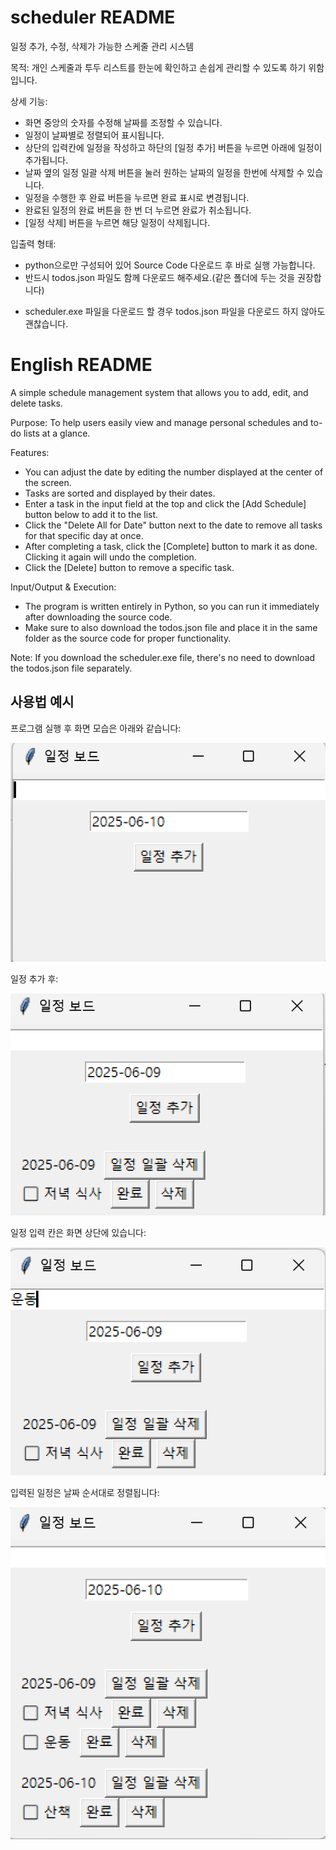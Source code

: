 # scheduler README
일정 추가, 수정, 삭제가 가능한 스케줄 관리 시스템

목적: 
개인 스케줄과 투두 리스트를 한눈에 확인하고 손쉽게 관리할 수 있도록 하기 위함입니다.

상세 기능: 
- 화면 중앙의 숫자를 수정해 날짜를 조정할 수 있습니다.
- 일정이 날짜별로 정렬되어 표시됩니다.
- 상단의 입력칸에 일정을 작성하고 하단의 [일정 추가] 버튼을 누르면 아래에 일정이 추가됩니다.
- 날짜 옆의 일정 일괄 삭제 버튼을 눌러 원하는 날짜의 일정을 한번에 삭제할 수 있습니다.
- 일정을 수행한 후 완료 버튼을 누르면 완료 표시로 변경됩니다.
- 완료된 일정의 완료 버튼을 한 번 더 누르면 완료가 취소됩니다.
- [일정 삭제] 버튼을 누르면 해당 일정이 삭제됩니다.

입출력 형태:
- python으로만 구성되어 있어 Source Code 다운로드 후 바로 실행 가능합니다.
- 반드시 todos.json 파일도 함께 다운로드 해주세요.(같은 폴더에 두는 것을 권장합니다)

  
* scheduler.exe 파일을 다운로드 할 경우 todos.json 파일을 다운로드 하지 않아도 괜찮습니다.


# English README
A simple schedule management system that allows you to add, edit, and delete tasks.

Purpose:
To help users easily view and manage personal schedules and to-do lists at a glance.

Features:
- You can adjust the date by editing the number displayed at the center of the screen.
- Tasks are sorted and displayed by their dates.
- Enter a task in the input field at the top and click the [Add Schedule] button below to add it to the list.
- Click the "Delete All for Date" button next to the date to remove all tasks for that specific day at once.
- After completing a task, click the [Complete] button to mark it as done. Clicking it again will undo the completion.
- Click the [Delete] button to remove a specific task.


Input/Output & Execution:
- The program is written entirely in Python, so you can run it immediately after downloading the source code.
- Make sure to also download the todos.json file and place it in the same folder as the source code for proper functionality.

Note: If you download the scheduler.exe file, there's no need to download the todos.json file separately.


## 사용법 예시
프로그램 실행 후 화면 모습은 아래와 같습니다:

![Usage Screenshot](images/default_state.png)

일정 추가 후:

![Usage Screenshot](images/Add_schedule.png)

일정 입력 칸은 화면 상단에 있습니다:

![Usage Screenshot](images/Enter_schedule.png)

입력된 일정은 날짜 순서대로 정렬됩니다:

![Usage Screenshot](images/Sorted_Schedule.png)




